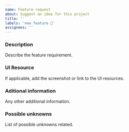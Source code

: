 ```yaml
---
name: Feature request
about: Suggest an idea for this project
title: ''
labels: 'new feature 🌟'
assignees: ''
---
```


### Description

Describe the feature requirement.

### UI Resource

If applicable, add the screenshot or link to the UI resources.

### Aditional information

Any other additional information.

### Possible unknowns

List of possible unknowns related.
